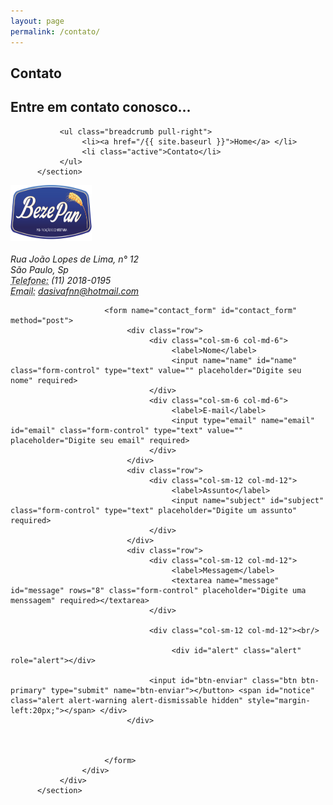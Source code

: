 ```yaml
---
layout: page
permalink: /contato/
---
```

<div class="main">
     <div class="container">
<section class="hgroup">
               <h1>Contato</h1>
               <h2>Entre em contato conosco...</h2>

               <ul class="breadcrumb pull-right">
                    <li><a href="/{{ site.baseurl }}">Home</a> </li>
                    <li class="active">Contato</li>
               </ul>
          </section>
<section>
               <div class="row">
                    <div class="office_address col-sm-4 col-md-4">
                         <div class="team_member">
                         	<img src="/assets/images/benzepan_logo.png" width="130" height="90" alt="logo">
                              <address>
                              <strong></strong><br>
                              Rua João Lopes de Lima, n° 12<br>
                              São Paulo, Sp<br>
                              <abbr title="Phone">Telefone:</abbr> (11) 2018-0195
                              </address>
                              <address>
                              <abbr title="Phone">Email:</abbr> <a href="mailto:dasivafnn@hotmail.com">dasivafnn@hotmail.com</a>
                              </address>
                         </div>
                    </div>
                    <div class="contact_form col-sm-8 col-md-8">


                         <form name="contact_form" id="contact_form" method="post">
                              <div class="row">
                                   <div class="col-sm-6 col-md-6">
                                        <label>Nome</label>
                                        <input name="name" id="name" class="form-control" type="text" value="" placeholder="Digite seu nome" required>
                                   </div>
                                   <div class="col-sm-6 col-md-6">
                                        <label>E-mail</label>
                                        <input type="email" name="email" id="email" class="form-control" type="text" value=""  placeholder="Digite seu email" required>
                                   </div>
                              </div>
                              <div class="row">
                                   <div class="col-sm-12 col-md-12">
                                        <label>Assunto</label>
                                        <input name="subject" id="subject" class="form-control" type="text" placeholder="Digite um assunto" required>
                                   </div>
                              </div>
                              <div class="row">
                                   <div class="col-sm-12 col-md-12">
                                        <label>Messagem</label>
                                        <textarea name="message" id="message" rows="8" class="form-control" placeholder="Digite uma menssagem" required></textarea>
                                   </div>

                                   <div class="col-sm-12 col-md-12"><br/>
                                        
                                        <div id="alert" class="alert" role="alert"></div>

                                   <input id="btn-enviar" class="btn btn-primary" type="submit" name="btn-enviar"></button> <span id="notice" class="alert alert-warning alert-dismissable hidden" style="margin-left:20px;"></span> </div>
                              </div>
                              
                                  

                         </form>
                    </div>
               </div>
          </section>
    